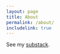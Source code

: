```yaml
---
layout: page
title: About
permalink: /about/
includelink: true
---
```


See my [substack](https://dataengineeringtoolkit.substack.com).
